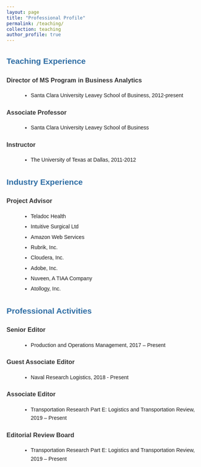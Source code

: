 ```yaml
---
layout: page
title: "Professional Profile"
permalink: /teaching/
collection: teaching
author_profile: true
---
```


<html lang="en">
<head>
    <meta charset="UTF-8">
    <meta name="viewport" content="width=device-width, initial-scale=1.0">
    <title>Professional Profile</title>
    <style>
        body {
            font-family: Arial, sans-serif;
            line-height: 1.6;
            margin: 20px;
        }
        h1 {
            border-bottom: 2px solid #333;
            padding-bottom: 10px;
        }
        h2 {
            color: #2e6da4;
            margin-top: 30px;
        }
        h3 {
            margin-top: 20px;
            color: #333;
        }
        ul {
            list-style-type: disc;
            margin: 10px 0 20px 40px;
        }
        li {
            margin-bottom: 5px;
        }
    </style>
</head>
<body>

<h2>Teaching Experience</h2>
<h3>Director of MS Program in Business Analytics</h3>
<ul>
    <li>Santa Clara University Leavey School of Business, 2012-present</li>
</ul>

<h3>Associate Professor</h3>
<ul>
    <li>Santa Clara University Leavey School of Business</li>
</ul>

<h3>Instructor</h3>
<ul>
    <li>The University of Texas at Dallas, 2011-2012</li>
</ul>

<h2>Industry Experience</h2>
<h3>Project Advisor</h3>
<ul>
    <li>Teladoc Health</li>
    <li>Intuitive Surgical Ltd</li>
    <li>Amazon Web Services</li>
    <li>Rubrik, Inc.</li>
    <li>Cloudera, Inc.</li>
    <li>Adobe, Inc.</li>
    <li>Nuveen, A TIAA Company</li>
    <li>Atollogy, Inc.</li>
</ul>

<h2>Professional Activities</h2>
<h3>Senior Editor</h3>
<ul>
    <li>Production and Operations Management, 2017 – Present</li>
</ul>

<h3>Guest Associate Editor</h3>
<ul>
    <li>Naval Research Logistics, 2018 - Present</li>
</ul>

<h3>Associate Editor</h3>
<ul>
    <li>Transportation Research Part E: Logistics and Transportation Review, 2019 – Present</li>
</ul>

<h3>Editorial Review Board</h3>
<ul>
    <li>Transportation Research Part E: Logistics and Transportation Review, 2019 – Present</li>
</ul>

</body>
</html>
